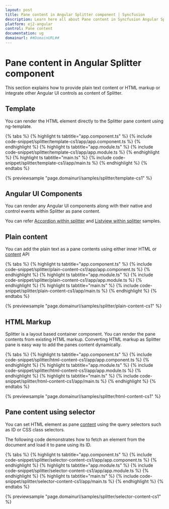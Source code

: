 ```yaml
---
layout: post
title: Pane content in Angular Splitter component | Syncfusion
description: Learn here all about Pane content in Syncfusion Angular Splitter component of Syncfusion Essential JS 2 and more.
platform: ej2-angular
control: Pane content 
documentation: ug
domainurl: ##DomainURL##
---
```


# Pane content in Angular Splitter component

This section explains how to provide plain text content or HTML markup or integrate other Angular UI controls as content of Splitter.

## Template

You can render the HTML element directly to the Splitter pane content using ng-template.

{% tabs %}
{% highlight ts tabtitle="app.component.ts" %}
{% include code-snippet/splitter/template-cs1/app/app.component.ts %}
{% endhighlight %}
{% highlight ts tabtitle="app.module.ts" %}
{% include code-snippet/splitter/template-cs1/app/app.module.ts %}
{% endhighlight %}
{% highlight ts tabtitle="main.ts" %}
{% include code-snippet/splitter/template-cs1/app/main.ts %}
{% endhighlight %}
{% endtabs %}
  
{% previewsample "page.domainurl/samples/splitter/template-cs1" %}

## Angular UI Components

You can render any Angular UI components along with their native and control events within Splitter as pane content.

You can refer [Accordion within splitter](https://ej2.syncfusion.com/angular/demos/#/material/splitter/accordion-navigation-menu) and [Listview within splitter](https://ej2.syncfusion.com/angular/demos/#/material/splitter/details-view) samples.

## Plain content

You can add the plain text as a pane contents using either inner HTML or [content](https://ej2.syncfusion.com/angular/documentation/api/splitter/panePropertiesModel/#content) API

{% tabs %}
{% highlight ts tabtitle="app.component.ts" %}
{% include code-snippet/splitter/plain-content-cs1/app/app.component.ts %}
{% endhighlight %}
{% highlight ts tabtitle="app.module.ts" %}
{% include code-snippet/splitter/plain-content-cs1/app/app.module.ts %}
{% endhighlight %}
{% highlight ts tabtitle="main.ts" %}
{% include code-snippet/splitter/plain-content-cs1/app/main.ts %}
{% endhighlight %}
{% endtabs %}
  
{% previewsample "page.domainurl/samples/splitter/plain-content-cs1" %}

## HTML Markup

Splitter is a layout based container component. You can render the pane contents from existing HTML markup. Converting HTML markup as Splitter pane is easy way to add the panes content dynamically.

{% tabs %}
{% highlight ts tabtitle="app.component.ts" %}
{% include code-snippet/splitter/html-content-cs1/app/app.component.ts %}
{% endhighlight %}
{% highlight ts tabtitle="app.module.ts" %}
{% include code-snippet/splitter/html-content-cs1/app/app.module.ts %}
{% endhighlight %}
{% highlight ts tabtitle="main.ts" %}
{% include code-snippet/splitter/html-content-cs1/app/main.ts %}
{% endhighlight %}
{% endtabs %}
  
{% previewsample "page.domainurl/samples/splitter/html-content-cs1" %}

## Pane content using selector

You can set HTML element as pane [content](https://ej2.syncfusion.com/angular/documentation/api/splitter/panePropertiesModel/#content) using the query selectors such as ID or CSS class selectors.

The following code demonstrates how to fetch an element from the document and load it to pane using its ID.

{% tabs %}
{% highlight ts tabtitle="app.component.ts" %}
{% include code-snippet/splitter/selector-content-cs1/app/app.component.ts %}
{% endhighlight %}
{% highlight ts tabtitle="app.module.ts" %}
{% include code-snippet/splitter/selector-content-cs1/app/app.module.ts %}
{% endhighlight %}
{% highlight ts tabtitle="main.ts" %}
{% include code-snippet/splitter/selector-content-cs1/app/main.ts %}
{% endhighlight %}
{% endtabs %}
  
{% previewsample "page.domainurl/samples/splitter/selector-content-cs1" %}
